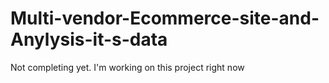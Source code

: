 # Multi-vendor-Ecommerce-site-and-Anylysis-it-s-data
Not completing yet. I'm working on this project right now
